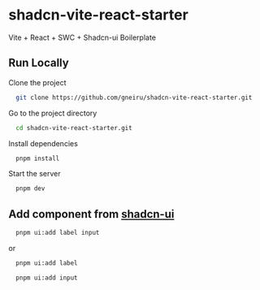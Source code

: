 # shadcn-vite-react-starter

Vite + React + SWC + Shadcn-ui Boilerplate


## Run Locally

Clone the project

```bash
  git clone https://github.com/gneiru/shadcn-vite-react-starter.git
```

Go to the project directory

```bash
  cd shadcn-vite-react-starter.git
```

Install dependencies

```bash
  pnpm install
```

Start the server

```bash
  pnpm dev
```


## Add component from [shadcn-ui](https://ui.shadcn.com/docs/components)
```bash
  pnpm ui:add label input
```
or

```bash
  pnpm ui:add label
```
```bash
  pnpm ui:add input
```

